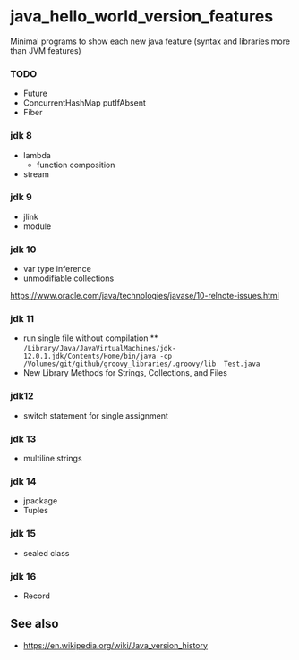 # java_hello_world_version_features
Minimal programs to show each new java feature (syntax and libraries more than JVM features)

### TODO
* Future
* ConcurrentHashMap putIfAbsent
* Fiber

### jdk 8
* lambda
    * function composition 
* stream

### jdk 9
* jlink
* module

### jdk 10
* var type inference
* unmodifiable collections

https://www.oracle.com/java/technologies/javase/10-relnote-issues.html

### jdk 11
* run single file without compilation
** `/Library/Java/JavaVirtualMachines/jdk-12.0.1.jdk/Contents/Home/bin/java -cp /Volumes/git/github/groovy_libraries/.groovy/lib  Test.java`
* New Library Methods for Strings, Collections, and Files


### jdk12
* switch statement for single assignment

### jdk 13
* multiline strings

### jdk 14
* jpackage
* Tuples

### jdk 15
* sealed class

### jdk 16
* Record


## See also
* https://en.wikipedia.org/wiki/Java_version_history

